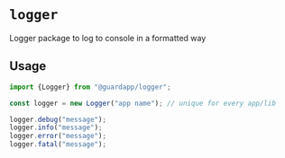 # `logger`

Logger package to log to console in a formatted way

## Usage

```javascript
import {Logger} from "@guardapp/logger";

const logger = new Logger("app name"); // unique for every app/lib

logger.debug("message");
logger.info("message");
logger.error("message");
logger.fatal("message");
```